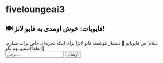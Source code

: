 # fiveloungeai3
<!DOCTYPE html>
<html lang="fa">
<head>
    <meta charset="UTF-8">
    <title>فایوبات - دستیار شخصی شما در فایو لانژ</title>
    <link rel="stylesheet" href="style.css">
</head>
<body>
    <div id="chat-container">
        <h2>🍽️ فایوبات: خوش اومدی به فایو لانژ!</h2>
        <div id="chat-box">
            <div class="message bot">سلام! من فایوباتم 🤖 دستیار هوشمند فایو لانژ! برای اینکه تجربه‌ای خاص برات بسازم، لطفاً اسمتو بهم بگو 🙏</div>
        </div>
        <input type="text" id="user-input" placeholder="بنویس..." />
        <button onclick="sendMessage()">ارسال</button>
    </div>
    <script src="script.js"></script>
</body>
</html>
